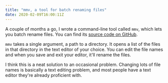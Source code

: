 ```yaml
---
title: "mmv, a tool for batch renaming files"
date: 2020-02-09T16:00:11Z
---
```


A couple of months a go, I wrote a command-line tool called `mmv`, which lets
you batch rename files. You can find its
[source code on GitHub](https://github.com/jamesroutley/mmv/).

`mmv` takes a single argument, a path to a directory. It opens a list of the
files in that directory in the text editor of your choice. You can edit the file
names and when you save and exit your editor, it'll rename the files.

I think this is a neat solution to an occasional problem. Changing lots of file
names is basically a text editing problem, and most people have a text editor
they're already proficient with.
